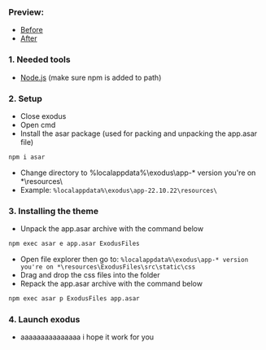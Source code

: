 ### Preview:
  - [Before](https://user-images.githubusercontent.com/111450473/199370479-67da4ea8-9f98-4998-ada6-e4b0264c0e06.png)
  - [After](https://user-images.githubusercontent.com/111450473/199372219-38725352-3bd8-45e4-877d-867b28256d12.png)
  
### 1. Needed tools
  - [Node.js](https://nodejs.org/en/download/) (make sure npm is added to path)
### 2. Setup
  - Close exodus
  - Open cmd
  - Install the asar package (used for packing and unpacking the app.asar file)
  ```cmd
  npm i asar
  ```
  - Change directory to %localappdata%\exodus\app-* version you're on *\resources\
  - Example: `%localappdata%\exodus\app-22.10.22\resources\`
### 3. Installing the theme
  - Unpack the app.asar archive with the command below
  ```cmd
  npm exec asar e app.asar ExodusFiles
  ```
  - Open file explorer then go to: `%localappdata%\exodus\app-* version you're on *\resources\ExodusFiles\src\static\css`
  - Drag and drop the css files into the folder
  - Repack the app.asar archive with the command below
  ```cmd
  npm exec asar p ExodusFiles app.asar
  ```
### 4. Launch exodus
  - aaaaaaaaaaaaaaa i hope it work for you
  

